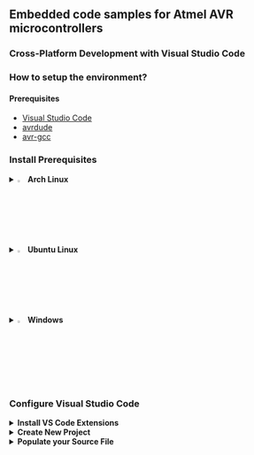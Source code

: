 ## Embedded code samples for Atmel AVR microcontrollers
### Cross-Platform Development with Visual Studio Code

### How to setup the environment?

#### Prerequisites
- [Visual Studio Code](https://code.visualstudio.com/)
- [avrdude](https://github.com/avrdudes/avrdude)
- [avr-gcc](https://gcc.gnu.org/wiki/avr-gcc)

### Install Prerequisites
<details>
  <summary><img src="https://github.com/user-attachments/assets/6adedf3c-1d29-43f4-8e96-8c3d6cdcae11" width="3%" height="3%" /><b> Arch Linux</b></summary>

```bash
sudo pacman -S base-devel usbutils avrdude avr-gcc avr-libc  
git clone https://aur.archlinux.org/visual-studio-code-bin.git
cd visual-studio-code-bin
makepkg -si
```
  
</details>

<details>
  <summary><img src="https://github.com/user-attachments/assets/731b966d-2257-4276-9d8b-ac7f43758c4d" width="3%" height="3%" /><b> Ubuntu Linux</b></summary>

```bash
sudo apt update
sudo apt install gcc build-essential
sudo apt install gcc-avr binutils-avr avr-libc gdb-avr
sudo apt install libusb-dev avrdude
sudo apt install code
```
</details>

<details>
  <summary><img src="https://github.com/user-attachments/assets/7cf4fdb1-c479-407a-89a4-1a254f1301ec" width="3%" height="3%" /><b> Windows</b></summary>  
  <br>
  - Install <a href="https://winavr.sourceforge.net">WinAVR</a> for a Light-Weight Compiler<br>
  - Or install the full <a href="https://ww1.microchip.com/downloads/aemDocuments/documents/DEV/ProductDocuments/SoftwareTools/avr8-gnu-toolchain-3.7.0.1796-win32.any.x86_64.zip">AVR Toolchain</a><br>
  - Install <a href="https://code.visualstudio.com/Download">Visual Studio Code</a><br>
</details>


### Configure Visual Studio Code

<details>
  <summary><b>Install VS Code Extensions</b></summary><br>
  - Open <b>Extensions</b> in the left pane or press <b>Ctrl+Shift+X</b>b><br><br>
  - Search for <b>C/C++ Extension Pack</b> and click "Install"<br>
  <img src="https://github.com/user-attachments/assets/329c0eb9-de80-4733-9330-db12b8b6e119" width="50%" height="50%" /><br><br>
  - Search for <b>Makefile</b> Tools and click <b>Install</b><br> 
  <img src="https://github.com/user-attachments/assets/ab3f2da6-5baa-40f6-8655-79ee52b7e633" width="50%" height="50%" />
</details>

<details>
  <summary><b>Create New Project</b></summary><br>
  - Create an empty folder anywhere<br>
  - Open the empty folder ( Ctrl+O )<br>
  - Create an empty <b>C/C++ File</b> and a <b>Makefile</b> ( Right click -> New File )<br><br>
  <img src="https://github.com/user-attachments/assets/2a41e63a-a7a6-4da5-9505-1d13e64303cb" width="50%" height="50%" />
</details>

<details>
  <summary><b>Populate your Source File</b></summary><br>
  - Populate your <b>Source File</b><br><br>
  <img src="https://github.com/user-attachments/assets/b26bf4c2-954d-4b55-ba59-01909dfc951e" width="50%" height="50%" /><br>
  <b>Note:</b> Your header files will be red underlined.<br>This is an expected behavior.<br>To resolve this you must configure VS Code.<br><br>
  - Press <b>F1</b> and in the searchbox type <b>C/C++</b> <br>
  - Then select <b>C/C++: Edit Configurations (UI)</b><br><br>
  <img src="https://github.com/user-attachments/assets/7f502d4f-5255-4542-86d5-b2358820893c" width="50%" height="50%" /><br><br>
  - Set <b>Configuration Name</b> ( Linux or Win32 ...etc. )<br><br>
  <img src="https://github.com/user-attachments/assets/19126ef9-a53c-49a5-ab7c-c9e60c406fdd" width="50%" height="50%" /><br><br>
  - Locate <b>avr-gcc</b> on your Machine<br>
  - Edit the <b>Compiler Path</b><br><br>
  <img src="https://github.com/user-attachments/assets/239dcd6b-3a0d-4d27-b38d-5011e5343e79" width="50%" height="50%" /><br>
  <b>Note:</b> on Windows you will might need to use<br>quotation marks for the <b>Compiler Path</b><br><br>
  - Select <b>IntelliSense mode</b><br><br>
  <img src="https://github.com/user-attachments/assets/68aad793-1107-4302-ae71-535d2b2fbf81" width="50%" height="50%" /><br>
  <b>Note:</b> the <b>gcc-x86 (legacy)</b> worked fine for me<br>but make sure to test your platform specific <b>IntelliSense mode</b><br>( i.e. <b>linux-gcc-x86</b> or <b>windows-gcc-x86</b> )<br><br>
  - Save the Configuration and check your Source Code<br><br>
  <img src="https://github.com/user-attachments/assets/b7277027-434c-4d58-a298-9ecf65dd2b56" width="50%" height="50%" /><br>
  <b>Note:</b> header file names are not underlined anymore<br>however methods and some definitions are.<br>This is an expected behavior.<br>You need the select the proper Microcontroller!<br><br>
  - Press and hold <b>Ctrl</b> and click on the <b>avr/io.h</b> header file in your source<br>
  - This will bring you to <b>io.h</b> where you can look up your <b>Microcontroller definition</b><br>
  - Copy your Microcontroller definition<br><br>
  <img src="https://github.com/user-attachments/assets/2ac5d640-4ba3-4c8f-985a-fbb932e01a67" width="50%" height="50%" /><br><br>
  - Go back to the <b>C/C++ Configurations</b> and edit the <b>Defines</b> section<br>
  - Paste your <b>Microcontroller Definition</b> here and save it<br><br>
  <img src="https://github.com/user-attachments/assets/11e48bb2-45b7-4a23-b5bf-4705711a1ae3" width="50%" height="50%" /><br><br>
  - Check if IntelliSense and Smart Hints work<br>
  - If nothing is underlined and all functionalities work you are <b>done 📗</b><br>
<img src="https://github.com/user-attachments/assets/eb631695-f2b1-4d10-a238-acb5003bc2ba" width="50%" height="50%" />





</details>

<br><br><br><br><br><br><br><br>
